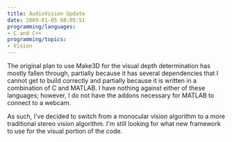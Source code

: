 ```yaml
---
title: AudioVision Update
date: 2009-01-05 08:05:51
programming/languages:
- C and C++
programming/topics:
- Vision
---
```

The original plan to use Make3D for the visual depth determination has mostly fallen through, partially because it has several dependencies that I cannot get to build correctly and partially because it is written in a combination of C and MATLAB. I have nothing against either of these languages; however, I do not have the addons necessary for MATLAB to connect to a webcam.

As such, I've decided to switch from a monocular vision algorithm to a more traditional stereo vision algorithm. I'm still looking for what new framework to use for the visual portion of the code.
